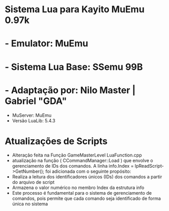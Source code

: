 # Sistema Lua para Kayito MuEmu 0.97k

# - Emulator: MuEmu
# - Sistema Lua Base: SSemu 99B
# - Adaptação por: Nilo Master | Gabriel "GDA"

- MuServer: MuEmu
- Versão LuaLib: 5.4.3

# Atualizações de Scripts
- Alteração feita na Função GameMasterLevel LuaFunction.cpp 
- atualização na função ( CCommandManager::Load )
que envolve o gerenciamento de IDs dos comandos. 
A linha info.Index = lpReadScript->GetNumber(); 
foi adicionada com o seguinte propósito:
- Realiza a leitura dos identificadores únicos (IDs) dos comandos a partir do arquivo de script
- Armazena o valor numérico no membro Index da estrutura info
- Este processo é fundamental para o sistema de gerenciamento de comandos, pois permite que cada comando seja identificado de forma única no sistema

